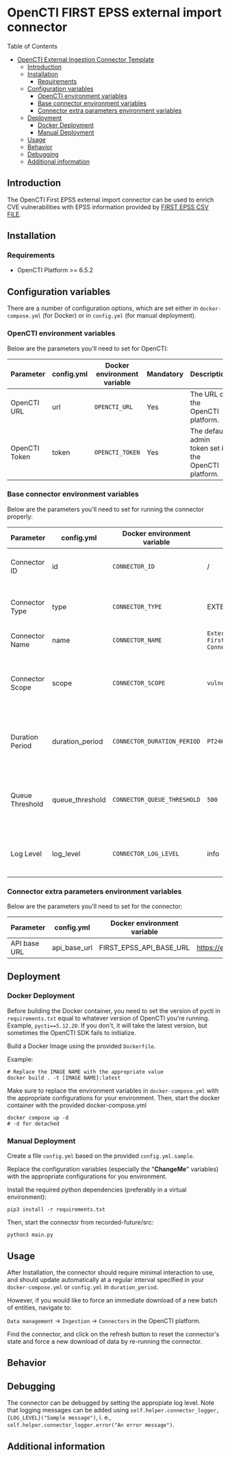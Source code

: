 # OpenCTI FIRST EPSS external import connector

Table of Contents

- [OpenCTI External Ingestion Connector Template](#opencti-external-ingestion-connector-template)
  - [Introduction](#introduction)
  - [Installation](#installation)
    - [Requirements](#requirements)
  - [Configuration variables](#configuration-variables)
    - [OpenCTI environment variables](#opencti-environment-variables)
    - [Base connector environment variables](#base-connector-environment-variables)
    - [Connector extra parameters environment variables](#connector-extra-parameters-environment-variables)
  - [Deployment](#deployment)
    - [Docker Deployment](#docker-deployment)
    - [Manual Deployment](#manual-deployment)
  - [Usage](#usage)
  - [Behavior](#behavior)
  - [Debugging](#debugging)
  - [Additional information](#additional-information)

## Introduction

The OpenCTI First EPSS external import connector can be used to enrich CVE vulnerabilities with EPSS information provided by [FIRST EPSS CSV FILE](https://epss.cyentia.com).

## Installation

### Requirements

- OpenCTI Platform >= 6.5.2

## Configuration variables

There are a number of configuration options, which are set either in `docker-compose.yml` (for Docker) or
in `config.yml` (for manual deployment).

### OpenCTI environment variables

Below are the parameters you'll need to set for OpenCTI:

| Parameter     | config.yml | Docker environment variable | Mandatory | Description                                          |
|---------------|------------|-----------------------------|-----------|------------------------------------------------------|
| OpenCTI URL   | url        | `OPENCTI_URL`               | Yes       | The URL of the OpenCTI platform.                     |
| OpenCTI Token | token      | `OPENCTI_TOKEN`             | Yes       | The default admin token set in the OpenCTI platform. |

### Base connector environment variables

Below are the parameters you'll need to set for running the connector properly:

| Parameter       | config.yml      | Docker environment variable   | Default                                | Mandatory | Description                                                                                      |
|-----------------|-----------------|-------------------------------|----------------------------------------|-----------|--------------------------------------------------------------------------------------------------|
| Connector ID    | id              | `CONNECTOR_ID`                | /                                      | Yes       | A unique `UUIDv4` identifier for this connector instance.                                        |
| Connector Type  | type            | `CONNECTOR_TYPE`              | EXTERNAL_IMPORT                        | Yes       | Should always be set to `EXTERNAL_IMPORT` for this connector.                                    |
| Connector Name  | name            | `CONNECTOR_NAME`              | `External Import First EPSS Connector` | Yes       | Name of the connector.                                                                           |
| Connector Scope | scope           | `CONNECTOR_SCOPE`             | `vulnerability`                        | Yes       | The scope or type of data the connector is importing, either a MIME type or Stix Object.         |
| Duration Period | duration_period | `CONNECTOR_DURATION_PERIOD`   | `PT24H`                                | No        | Determines the time interval between each launch of the connector in ISO 8601, ex: .             |
| Queue Threshold | queue_threshold | `CONNECTOR_QUEUE_THRESHOLD`   | `500`                                  | No        | Used to determine the limit (RabbitMQ) in MB at which the connector must go into buffering mode. |
| Log Level       | log_level       | `CONNECTOR_LOG_LEVEL`         | info                                   | Yes       | Determines the verbosity of the logs. Options are `debug`, `info`, `warn`, or `error`.           |

### Connector extra parameters environment variables

Below are the parameters you'll need to set for the connector:

| Parameter    | config.yml   | Docker environment variable | Default                  | Mandatory | Description |
|--------------|--------------|-----------------------------|--------------------------|-----------|-------------|
| API base URL | api_base_url | FIRST_EPSS_API_BASE_URL     | https://epss.cyentia.com | Yes       |             |

## Deployment

### Docker Deployment

Before building the Docker container, you need to set the version of pycti in `requirements.txt` equal to whatever
version of OpenCTI you're running. Example, `pycti==5.12.20`. If you don't, it will take the latest version, but
sometimes the OpenCTI SDK fails to initialize.

Build a Docker Image using the provided `Dockerfile`.

Example:

```shell
# Replace the IMAGE NAME with the appropriate value
docker build . -t [IMAGE NAME]:latest
```

Make sure to replace the environment variables in `docker-compose.yml` with the appropriate configurations for your
environment. Then, start the docker container with the provided docker-compose.yml

```shell
docker compose up -d
# -d for detached
```

### Manual Deployment

Create a file `config.yml` based on the provided `config.yml.sample`.

Replace the configuration variables (especially the "**ChangeMe**" variables) with the appropriate configurations for
you environment.

Install the required python dependencies (preferably in a virtual environment):

```shell
pip3 install -r requirements.txt
```

Then, start the connector from recorded-future/src:

```shell
python3 main.py
```

## Usage

After Installation, the connector should require minimal interaction to use, and should update automatically at a regular interval specified in your `docker-compose.yml` or `config.yml` in `duration_period`.

However, if you would like to force an immediate download of a new batch of entities, navigate to:

`Data management` -> `Ingestion` -> `Connectors` in the OpenCTI platform.

Find the connector, and click on the refresh button to reset the connector's state and force a new
download of data by re-running the connector.

## Behavior

<!--
Describe how the connector functions:
* What data is ingested, updated, or modified
* Important considerations for users when utilizing this connector
* Additional relevant details
-->


## Debugging

The connector can be debugged by setting the appropiate log level.
Note that logging messages can be added using `self.helper.connector_logger,{LOG_LEVEL}("Sample message")`, i.
e., `self.helper.connector_logger.error("An error message")`.

<!-- Any additional information to help future users debug and report detailed issues concerning this connector -->

## Additional information

<!--
Any additional information about this connector
* What information is ingested/updated/changed
* What should the user take into account when using this connector
* ...
-->
